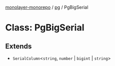[monolayer-monorepo](../../index.md) / [pg](../index.md) / PgBigSerial

# Class: PgBigSerial

## Extends

- `SerialColumn`\<`string`, `number` \| `bigint` \| `string`\>
